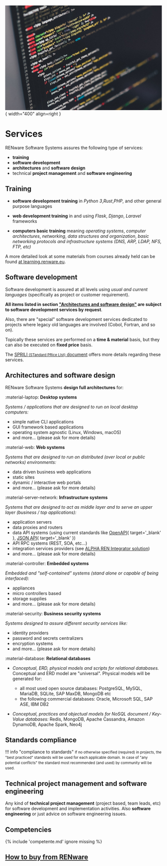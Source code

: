 
![coding pict](pictures/software_1280.jpg){ width="400" align=right }

# Services


RENware Software Systems assures the following type of services:

* **training**
* **software development**
* **architectures** and **software design**
* technical **project management** and **software engineering**




## Training

* **software development training** in *Python 3*,*Rust*,*PHP*, and other general purpose languages

* **web development training** in and using *Flask*, *Django*, *Laravel* frameworks

* **computers basic training** meaning *operating systems*, *computer architectures*, *networking*, *data structures and organization*, *basic networking protocols and infrastructure systems (DNS, ARP, LDAP, NFS, FTP, etc)*


A more detailed look at some materials from courses already held can be found [at learning.renware.eu](http://learning.renware.eu).





## Software development

Software development is assured at all levels using *usual and current languages* (specifically as project or customer requirement).

**All items listed in section ["Architectures and software design"](#architectures-and-software-design) are subject to software development services by request**.

Also, there are "special" software development services dedicated to projects where legacy old languages are involved (Cobol, Fortran, and so on).

Topically these services are performed on a **time & material** basis, but they can also be executed on **fixed price** basis.

The [SPRILI <small>(STandard PRice LIst)</small> document](ready-made-docs/RENware_SPRILI_Standard_Price_List_EN.pdf) offers more details regarding these services.





## Architectures and software design

RENware Software Systems **design full architectures** for:




:material-laptop: **Desktop systems**

_Systems / applications that are designed to run on local desktop computers:_

* simple native CLI applications
* GUI framework based applications
* operating system agnostic (Linux, Windows, macOS)
* and more... (please ask for more details)


:material-web: **Web systems**

_Systems that are designed to run on distributed (over local or public networks) environments:_

* data driven business web applications
* static sites
* dynamic / interactive web portals
* and more... (please ask for more details)


:material-server-network: **Infrastructure systems**

_Systems that are designed to act as middle layer and to serve an upper layer (business / top applications):_

* application servers
* data proxies and routers
* data API systems (using current standards like [OpenAPI](https://www.openapis.org/){ target='_blank' }, [JSON API](https://jsonapi.org/){ target='_blank' })
* API RPC systems (REST, SOA, etc...)
* integration services providers (see [ALPHA REN Integrator solution](http://arint.renware.eu))
* and more... (please ask for more details)


:material-controller: **Embedded systems**

_Embedded and "self-contained" systems (stand alone or capable of being interfaced):_

* appliances
* micro controllers based
* storage supplies
* and more... (please ask for more details)


:material-security: **Business security systems**

_Systems designed to assure different security services like:_

* identity providers
* password and secrets centralizers
* encryption systems
* and more... (please ask for more details)


:material-database: **Relational databases**

* _Conceptual, ERD, physical models and scripts for relational databases._ Conceptual and ERD model are "universal". Physical models will be generated for:
    * all most used open source databases: PostgreSQL, MySQL, MariaDB, SQLite, SAP MaxDB, MongoDB etc
    * the following commercial databases: Oracle, Microsoft SQL, SAP ASE, IBM DB2

* _Conceptual, practices and objectual models for NoSQL document / Key-Value databases:_ Redis, MongoDB, Apache Cassandra, Amazon DynamoDB, Apache Spark, Neo4j




## Standards compliance

!!! info "compliance to standards"
    <small markdown>If no otherwise specified (required) in projects, the "best practiced" standards will be used for each applicable domain. In case of "any potential conflicts" the standard most recommended (and used) by community will be used.</small>






## Technical project management and software engineering

Any kind of **technical project management** (project based, team leads, etc) for software development and implementation activities. Also **software engineering** or just advice on software engineering issues.





## Competencies

{% include 'competente.md' ignore missing %}




## [How to buy from RENware](resources.md#how-to-buy-from-renware)





